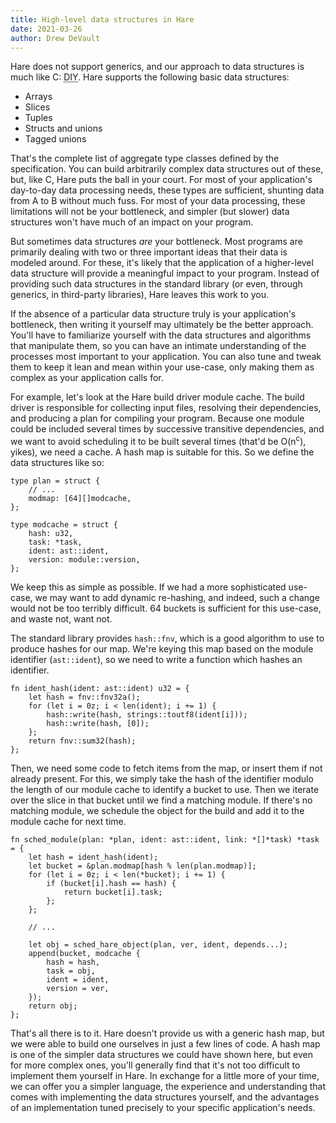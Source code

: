 ```yaml
---
title: High-level data structures in Hare
date: 2021-03-26
author: Drew DeVault
---
```


Hare does not support generics, and our approach to data structures is much like
C: <abbr title="do-it-yourself">DIY</abbr>. Hare supports the following basic
data structures:

- Arrays
- Slices
- Tuples
- Structs and unions
- Tagged unions

That's the complete list of aggregate type classes defined by the specification.
You can build arbitrarily complex data structures out of these, but, like C,
Hare puts the ball in your court. For most of your application's day-to-day data
processing needs, these types are sufficient, shunting data from A to B without
much fuss. For most of your data processing, these limitations will not be your
bottleneck, and simpler (but slower) data structures won't have much of an
impact on your program.

But sometimes data structures *are* your bottleneck. Most programs are primarily
dealing with two or three important ideas that their data is modeled around.
For these, it's likely that the application of a higher-level data structure
will provide a meaningful impact to your program. Instead of providing such data
structures in the standard library (or even, through generics, in third-party
libraries), Hare leaves this work to you.

If the absence of a particular data structure truly is your application's
bottleneck, then writing it yourself may ultimately be the better approach.
You'll have to familiarize yourself with the data structures and algorithms that
manipulate them, so you can have an intimate understanding of the processes most
important to your application. You can also tune and tweak them to keep it lean
and mean within your use-case, only making them as complex as your application
calls for.

For example, let's look at the Hare build driver module cache. The build driver
is responsible for collecting input files, resolving their dependencies, and
producing a plan for compiling your program. Because one module could be
included several times by successive transitive dependencies, and we want to
avoid scheduling it to be built several times (that'd be O(n<sup>c</sup>),
yikes), we need a cache. A hash map is suitable for this. So we define the data
structures like so:

```hare
type plan = struct {
	// ...
	modmap: [64][]modcache,
};

type modcache = struct {
	hash: u32,
	task: *task,
	ident: ast::ident,
	version: module::version,
};
```

We keep this as simple as possible. If we had a more sophisticated use-case, we
may want to add dynamic re-hashing, and indeed, such a change would not be too
terribly difficult. 64 buckets is sufficient for this use-case, and waste not,
want not.

The standard library provides `hash::fnv`, which is a good algorithm to use to
produce hashes for our map. We're keying this map based on the module identifier
(`ast::ident`), so we need to write a function which hashes an identifier.

```hare
fn ident_hash(ident: ast::ident) u32 = {
	let hash = fnv::fnv32a();
	for (let i = 0z; i < len(ident); i += 1) {
		hash::write(hash, strings::toutf8(ident[i]));
		hash::write(hash, [0]);
	};
	return fnv::sum32(hash);
};
```

Then, we need some code to fetch items from the map, or insert them if not
already present. For this, we simply take the hash of the identifier modulo the
length of our module cache to identify a bucket to use. Then we iterate over the
slice in that bucket until we find a matching module. If there's no matching
module, we schedule the object for the build and add it to the module cache for
next time.

```hare
fn sched_module(plan: *plan, ident: ast::ident, link: *[]*task) *task = {
	let hash = ident_hash(ident);
	let bucket = &plan.modmap[hash % len(plan.modmap)];
	for (let i = 0z; i < len(*bucket); i += 1) {
		if (bucket[i].hash == hash) {
			return bucket[i].task;
		};
	};

	// ...

	let obj = sched_hare_object(plan, ver, ident, depends...);
	append(bucket, modcache {
		hash = hash,
		task = obj,
		ident = ident,
		version = ver,
	});
	return obj;
};
```

That's all there is to it. Hare doesn't provide us with a generic hash map, but
we were able to build one ourselves in just a few lines of code. A hash map is
one of the simpler data structures we could have shown here, but even for more
complex ones, you'll generally find that it's not too difficult to implement
them yourself in Hare. In exchange for a little more of your time, we can offer
you a simpler language, the experience and understanding that comes with
implementing the data structures yourself, and the advantages of an
implementation tuned precisely to your specific application's needs.
